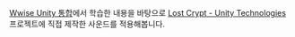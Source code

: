 [Wwise Unity 통합](https://www.audiokinetic.com/ko/learning/learn-wwise/wwise-unity-integration)에서 학습한 내용을 바탕으로 [Lost Crypt - Unity Technologies](https://assetstore.unity.com/packages/essentials/tutorial-projects/lost-crypt-2d-sample-project-158673) 프로젝트에 직접 제작한 사운드를 적용해봅니다.

